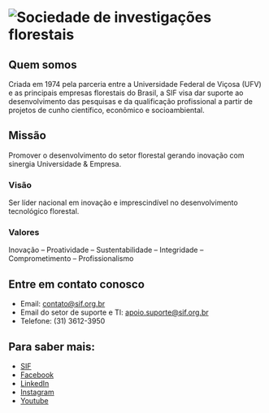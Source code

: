 # ![Sociedade de investigações florestais](https://sif.org.br/wp-content/uploads/2019/04/logo.png)

## Quem somos

Criada em 1974 pela parceria entre a Universidade Federal de Viçosa (UFV) e as principais empresas florestais do Brasil, a SIF visa dar suporte ao desenvolvimento das pesquisas e da qualificação profissional a partir de projetos de cunho científico, econômico e socioambiental.

## Missão 

Promover o desenvolvimento do setor florestal gerando inovação com sinergia Universidade & Empresa.

### Visão 

Ser líder nacional em inovação e imprescindível no desenvolvimento tecnológico florestal.

### Valores

Inovação – Proatividade – Sustentabilidade – Integridade – Comprometimento – Profissionalismo

## Entre em contato conosco

* Email: contato@sif.org.br
* Email do setor de suporte e TI: apoio.suporte@sif.org.br
* Telefone: (31) 3612-3950

## Para saber mais:
  * [SIF](https://sif.org.br/)
  * [Facebook](http://facebook.com/SIF.org)
  * [LinkedIn](https://br.linkedin.com/company/sif-ufv)
  * [Instagram](https://br.linkedin.com/company/sif-ufv)
  * [Youtube](https://br.linkedin.com/company/sif-ufv)

<!--
**SIF-UFV/SIF-UFV** is a ✨ _special_ ✨ repository because its `README.md` (this file) appears on your GitHub profile.

Here are some ideas to get you started:

- 🔭 I’m currently working on ...
- 🌱 I’m currently learning ...
- 👯 I’m looking to collaborate on ...
- 🤔 I’m looking for help with ...
- 💬 Ask me about ...
- 📫 How to reach me: ...
- 😄 Pronouns: ...
- ⚡ Fun fact: ...
-->
